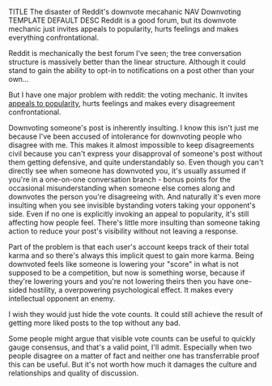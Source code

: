 TITLE The disaster of Reddit's downvote mecahanic
NAV Downvoting
TEMPLATE DEFAULT
DESC Reddit is a good forum, but its downvote mechanic just invites appeals to popularity, hurts feelings and makes everything confrontational.

Reddit is mechanically the best forum I've seen; the tree conversation structure is massively better than the linear structure. Although it could stand to gain the ability to opt-in to notifications on a post other than your own...

But I have one major problem with reddit: the voting mechanic. It invites [appeals to popularity](https://en.wikipedia.org/wiki/Argumentum_ad_populum), hurts feelings and makes every disagreement confrontational.

<!--Since posts are sorted in part by their karma, downvoting someone's post reduces the odds of other people seeing it, and so you're inherently saying "I think your comment doesn't deserve to be on this thread" when you downvote someone. And you're not just saying it, you're actually taking physical action to make that happen. So it's like you're inherently trying to censor someone when you disagree with them.-->

Downvoting someone's post is inherently insulting. I know this isn't just me because I've been accused of intolerance for downvoting people who disagree with me. This makes it almost impossible to keep disagreements civil because you can't express your disapproval of someone's post without them getting defensive, and quite understandably so. Even though you can't directly see when someone has downvoted you, it's usually assumed if you're in a one-on-one conversation branch - bonus points for the occasional misunderstanding when someone else comes along and downvotes the person you're disagreeing with. And naturally it's even more insulting when you see invisible bystanding voters taking your opponent's side. Even if no one is explicitly invoking an appeal to popularity, it's still affecting how people feel. There's little more insulting than someone taking action to reduce your post's visibility without not leaving a response.

Part of the problem is that each user's account keeps track of their total karma and so there's always this implicit quest to gain more karma. Being downvoted feels like someone is lowering your "score" in what is not supposed to be a competition, but now is something worse, because if they're lowering yours and you're not lowering theirs then you have one-sided hostility, a overpowering psychological effect. It makes every intellectual opponent an enemy.

I wish they would just hide the vote counts. It could still achieve the result of getting more liked posts to the top without any bad.

Some people might argue that visible vote counts can be useful to quickly gauge consensus, and that's a valid point, I'll admit. Especially when two people disagree on a matter of fact and neither one has transferrable proof this can be useful. But it's not worth how much it damages the culture and relationships and quality of discussion.
